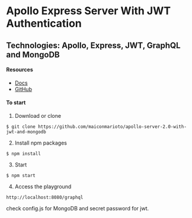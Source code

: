 # Apollo Express Server With JWT Authentication
## Technologies: Apollo, Express, JWT, GraphQL and MongoDB

#### Resources
- [Docs](https://www.apollographql.com/docs/apollo-server/)
- [GitHub](https://github.com/apollographql/apollo-server)

#### To start

1. Download or clone

```
$ git clone https://github.com/maiconmarioto/apollo-server-2.0-with-jwt-and-mongodb
```

2. Install npm packages

```
$ npm install
```

3. Start

```
$ npm start
```

4. Access the playground
```
http://localhost:8080/graphql
```

check config.js for MongoDB and secret password for jwt.

